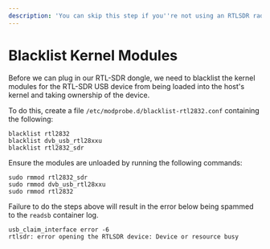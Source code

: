 ```yaml
---
description: 'You can skip this step if you''re not using an RTLSDR radio (ie: bladeRF).'
---
```


# Blacklist Kernel Modules

Before we can plug in our RTL-SDR dongle, we need to blacklist the kernel modules for the RTL-SDR USB device from being loaded into the host's kernel and taking ownership of the device.

To do this, create a file `/etc/modprobe.d/blacklist-rtl2832.conf` containing the following:

```text
blacklist rtl2832
blacklist dvb_usb_rtl28xxu
blacklist rtl2832_sdr
```

Ensure the modules are unloaded by running the following commands:

```text
sudo rmmod rtl2832_sdr
sudo rmmod dvb_usb_rtl28xxu
sudo rmmod rtl2832
```

Failure to do the steps above will result in the error below being spammed to the `readsb` container log.

```text
usb_claim_interface error -6
rtlsdr: error opening the RTLSDR device: Device or resource busy
```


